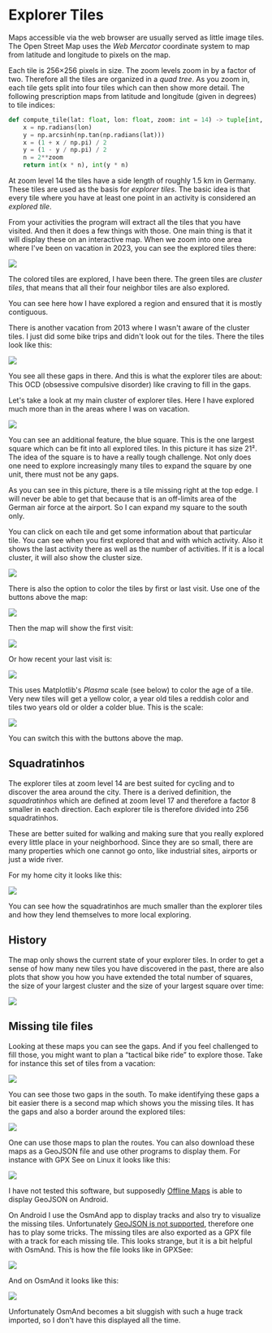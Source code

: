 # Explorer Tiles

Maps accessible via the web browser are usually served as little image tiles. The Open Street Map uses the _Web Mercator_ coordinate system to map from latitude and longitude to pixels on the map.

Each tile is 256×256 pixels in size. The zoom levels zoom in by a factor of two. Therefore all the tiles are organized in a _quad tree_. As you zoom in, each tile gets split into four tiles which can then show more detail. The following prescription maps from latitude and longitude (given in degrees) to tile indices:

```python
def compute_tile(lat: float, lon: float, zoom: int = 14) -> tuple[int, int]:
    x = np.radians(lon)
    y = np.arcsinh(np.tan(np.radians(lat)))
    x = (1 + x / np.pi) / 2
    y = (1 - y / np.pi) / 2
    n = 2**zoom
    return int(x * n), int(y * n)
```

At zoom level 14 the tiles have a side length of roughly 1.5 km in Germany. These tiles are used as the basis for _explorer tiles_. The basic idea is that every tile where you have at least one point in an activity is considered an _explored tile_.

From your activities the program will extract all the tiles that you have visited. And then it does a few things with those. One main thing is that it will display these on an interactive map. When we zoom into one area where I've been on vacation in 2023, you can see the explored tiles there:

![](explorer-sluis.png)

The colored tiles are explored, I have been there. The green tiles are _cluster tiles_, that means that all their four neighbor tiles are also explored.

You can see here how I have explored a region and ensured that it is mostly contiguous.

There is another vacation from 2013 where I wasn't aware of the cluster tiles. I just did some bike trips and didn't look out for the tiles. There the tiles look like this:

![](explorer-sint-annaland.png)

You see all these gaps in there. And this is what the explorer tiles are about: This OCD (obsessive compulsive disorder) like craving to fill in the gaps.

Let's take a look at my main cluster of explorer tiles. Here I have explored much more than in the areas where I was on vacation.

![](explorer-home.png)

You can see an additional feature, the blue square. This is the one largest square which can be fit into all explored tiles. In this picture it has size 21². The idea of the square is to have a really tough challenge. Not only does one need to explore increasingly many tiles to expand the square by one unit, there must not be any gaps.

As you can see in this picture, there is a tile missing right at the top edge. I will never be able to get that because that is an off-limits area of the German air force at the airport. So I can expand my square to the south only.

You can click on each tile and get some information about that particular tile. You can see when you first explored that and with which activity. Also it shows the last activity there as well as the number of activities. If it is a local cluster, it will also show the cluster size.

![](explorer-tooltip.png)

There is also the option to color the tiles by first or last visit. Use one of the buttons above the map:

![](explorer-color-switcher.png)

Then the map will show the first visit:

![](explorer-color-first.png)

Or how recent your last visit is:

![](explorer-color-last.png)

This uses Matplotlib's _Plasma_ scale (see below) to color the age of a tile. Very new tiles will get a yellow color, a year old tiles a reddish color and tiles two years old or older a colder blue. This is the scale:

![](plasma-scale.png)

You can switch this with the buttons above the map.

## Squadratinhos

The explorer tiles at zoom level 14 are best suited for cycling and to discover the area around the city. There is a derived definition, the _squadratinhos_ which are defined at zoom level 17 and therefore a factor 8 smaller in each direction. Each explorer tile is therefore divided into 256 squadratinhos.

These are better suited for walking and making sure that you really explored every little place in your neighborhood. Since they are so small, there are many properties which one cannot go onto, like industrial sites, airports or just a wide river.

For my home city it looks like this:

![](squadratinhos-bonn.png)

You can see how the squadratinhos are much smaller than the explorer tiles and how they lend themselves to more local exploring.

## History

The map only shows the current state of your explorer tiles. In order to get a sense of how many new tiles you have discovered in the past, there are also plots that show you how you have extended the total number of squares, the size of your largest cluster and the size of your largest square over time:

![](explorer-history.png)

## Missing tile files

Looking at these maps you can see the gaps. And if you feel challenged to fill those, you might want to plan a “tactical bike ride” to explore those. Take for instance this set of tiles from a vacation:

![](explorer-kell.png)

You can see those two gaps in the south. To make identifying these gaps a bit easier there is a second map which shows you the missing tiles. It has the gaps and also a border around the explored tiles:

![](explorer-kell-missing.png)

One can use those maps to plan the routes. You can also download these maps as a GeoJSON file and use other programs to display them. For instance with GPX See on Linux it looks like this:

![](explorer-missing-geojson.png)

I have not tested this software, but supposedly [Offline Maps](https://play.google.com/store/apps/details?id=net.psyberia.offlinemaps) is able to display GeoJSON on Android.

On Android I use the OsmAnd app to display tracks and also try to visualize the missing tiles. Unfortunately [GeoJSON is not supported](https://osmand.net/docs/technical/osmand-file-formats/), therefore one has to play some tricks. The missing tiles are also exported as a GPX file with a track for each missing tile. This looks strange, but it is a bit helpful with OsmAnd. This is how the file looks like in GPXSee:

![](explorer-missing-gpx.png)

And on OsmAnd it looks like this:

![](explorer-osmand.jpg)

Unfortunately OsmAnd becomes a bit sluggish with such a huge track imported, so I don't have this displayed all the time.